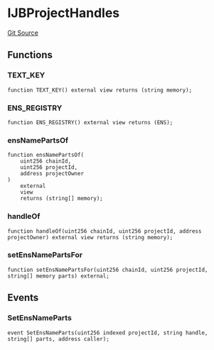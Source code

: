 # IJBProjectHandles
[Git Source](https://github.com/Bananapus/nana-project-handles/blob/53556219071dc0b4c7411da3160eeb155cfebf78/src/interfaces/IJBProjectHandles.sol)


## Functions
### TEXT_KEY


```solidity
function TEXT_KEY() external view returns (string memory);
```

### ENS_REGISTRY


```solidity
function ENS_REGISTRY() external view returns (ENS);
```

### ensNamePartsOf


```solidity
function ensNamePartsOf(
    uint256 chainId,
    uint256 projectId,
    address projectOwner
)
    external
    view
    returns (string[] memory);
```

### handleOf


```solidity
function handleOf(uint256 chainId, uint256 projectId, address projectOwner) external view returns (string memory);
```

### setEnsNamePartsFor


```solidity
function setEnsNamePartsFor(uint256 chainId, uint256 projectId, string[] memory parts) external;
```

## Events
### SetEnsNameParts

```solidity
event SetEnsNameParts(uint256 indexed projectId, string handle, string[] parts, address caller);
```

